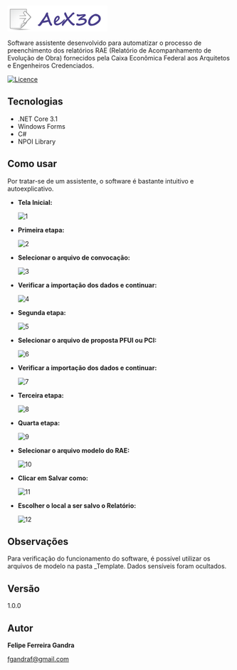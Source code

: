 ![logo](https://github.com/fgandraf/AeX30/blob/master/Assets/Logo.png)

Software assistente desenvolvido para automatizar o processo de preenchimento dos relatórios RAE (Relatório de Acompanhamento de Evolução de Obra) fornecidos pela Caixa Econômica Federal aos Arquitetos e Engenheiros Credenciados.

[![Licence](https://img.shields.io/github/license/fgandraf/AeX30)](https://github.com/fgandraf/AeX30/blob/master/LICENCE)


## Tecnologias

- .NET Core 3.1
- Windows Forms
- C#
- NPOI Library

## Como usar
Por tratar-se de um assistente, o software é bastante intuitivo e autoexplicativo.

- **Tela Inicial:**
  
  ![1](https://user-images.githubusercontent.com/41455881/196254033-263c5cda-b76a-4568-a45c-db9fde56e1d2.png)


- **Primeira etapa:**

  ![2](https://user-images.githubusercontent.com/41455881/196254664-87db47a8-d5cd-4869-9357-f66db8074860.png)


- **Selecionar o arquivo de convocação:**

  ![3](https://user-images.githubusercontent.com/41455881/196255272-9613c246-1cda-4e04-9ea5-248cad7df1da.png)


- **Verificar a importação dos dados e continuar:**

  ![4](https://user-images.githubusercontent.com/41455881/196255348-c10f7860-ab9e-44b3-8d3d-bfedfadd1443.png)


- **Segunda etapa:**

  ![5](https://user-images.githubusercontent.com/41455881/196255395-67ce9ef9-126c-4af2-b546-c52f9969c786.png)


- **Selecionar o arquivo de proposta PFUI ou PCI:**

  ![6](https://user-images.githubusercontent.com/41455881/196256595-c40d4ae7-be0e-469b-b761-a444a2c74150.png)


- **Verificar a importação dos dados e continuar:**

  ![7](https://user-images.githubusercontent.com/41455881/196261167-86691b2b-21e5-42dd-99c8-ca80a0e41614.png)


- **Terceira etapa:**

  ![8](https://user-images.githubusercontent.com/41455881/196256904-2cfba2b9-1c73-44b8-ad6a-2f0f605a449f.png)


- **Quarta etapa:**

  ![9](https://user-images.githubusercontent.com/41455881/196257087-9ece9a67-05d1-4021-9a8d-bbd2e8c20c65.png)


- **Selecionar o arquivo modelo do RAE:**

  ![10](https://user-images.githubusercontent.com/41455881/196257311-cd228ac2-e172-4b30-bea1-21eb0eeef646.png)


- **Clicar em Salvar como:**

  ![11](https://user-images.githubusercontent.com/41455881/196257611-39d08d49-6060-4878-b7b3-19def0c3fa04.png)


- **Escolher o local a ser salvo o Relatório:**

  ![12](https://user-images.githubusercontent.com/41455881/196261277-4a896934-bcf3-45a7-8923-2a39b2cfe826.png)


## Observações

Para verificação do funcionamento do software, é possível utilizar os arquivos de modelo na pasta _Template. Dados sensíveis foram ocultados.


## Versão

1.0.0


## Autor

**Felipe Ferreira Gandra**

fgandraf@gmail.com
